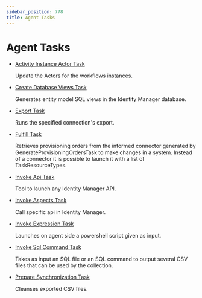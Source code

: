 ```yaml
---
sidebar_position: 778
title: Agent Tasks
---
```


# Agent Tasks

* [Activity Instance Actor Task](activityinstanceactortask/index "Activity Instance Actor Task")

  Update the Actors for the workflows instances.
* [Create Database Views Task](createdatabaseviewstask/index "Create Database Views Task")

  Generates entity model SQL views in the Identity Manager database.
* [Export Task](exporttask/index "Export Task")

  Runs the specified connection's export.
* [Fulfill Task](fulfilltask/index "Fulfill Task")

  Retrieves provisioning orders from the informed connector generated by GenerateProvisioningOrdersTask to make changes in a system. Instead of a connector it is possible to launch it with a list of TaskResourceTypes.
* [Invoke Api Task](invokeapitask/index "Invoke Api Task")

  Tool to launch any Identity Manager API.
* [Invoke Aspects Task](invokeaspectstask/index "Invoke Aspects Task")

  Call specific api in Identity Manager.
* [Invoke Expression Task](invokeexpressiontask/index "Invoke Expression Task")

  Launches on agent side a powershell script given as input.
* [Invoke Sql Command Task](invokesqlcommandtask/index "Invoke Sql Command Task")

  Takes as input an SQL file or an SQL command to output several CSV files that can be used by the collection.
* [Prepare Synchronization Task](preparesynchronizationtask/index "Prepare Synchronization Task")

  Cleanses exported CSV files.